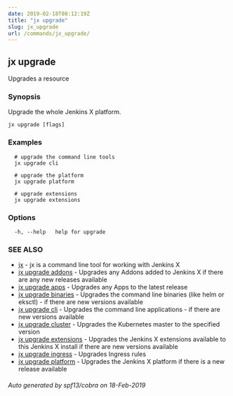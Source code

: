 ```yaml
---
date: 2019-02-18T08:12:19Z
title: "jx upgrade"
slug: jx_upgrade
url: /commands/jx_upgrade/
---
```

## jx upgrade

Upgrades a resource

### Synopsis

Upgrade the whole Jenkins X platform.

```
jx upgrade [flags]
```

### Examples

```
  # upgrade the command line tools
  jx upgrade cli
  
  # upgrade the platform
  jx upgrade platform
  
  # upgrade extensions
  jx upgrade extensions
```

### Options

```
  -h, --help   help for upgrade
```

### SEE ALSO

* [jx](/commands/jx/)	 - jx is a command line tool for working with Jenkins X
* [jx upgrade addons](/commands/jx_upgrade_addons/)	 - Upgrades any Addons added to Jenkins X if there are any new releases available
* [jx upgrade apps](/commands/jx_upgrade_apps/)	 - Upgrades any Apps to the latest release
* [jx upgrade binaries](/commands/jx_upgrade_binaries/)	 - Upgrades the command line binaries (like helm or eksctl) - if there are new versions available
* [jx upgrade cli](/commands/jx_upgrade_cli/)	 - Upgrades the command line applications - if there are new versions available
* [jx upgrade cluster](/commands/jx_upgrade_cluster/)	 - Upgrades the Kubernetes master to the specified version
* [jx upgrade extensions](/commands/jx_upgrade_extensions/)	 - Upgrades the Jenkins X extensions available to this Jenkins X install if there are new versions available
* [jx upgrade ingress](/commands/jx_upgrade_ingress/)	 - Upgrades Ingress rules
* [jx upgrade platform](/commands/jx_upgrade_platform/)	 - Upgrades the Jenkins X platform if there is a new release available

###### Auto generated by spf13/cobra on 18-Feb-2019
